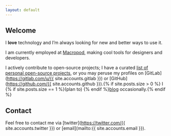 ```yaml
---
layout: default
---
```

## Welcome

I **love** technology and Iʼm always looking for new and better ways to use it.

I am currently employed at [Macropod](https://macropod.com), making cool tools for designers and developers.

I actively contribute to open-source projects; I have a curated [list of personal open-source projects](examples.html), or you may peruse my profiles on [GitLab](https://gitlab.com/u/{{ site.accounts.gitlab }}) or [GitHub](https://github.com/{{ site.accounts.github }}).{% if site.posts.size > 0 %} I {% if site.posts.size == 1 %}(plan to) {% endif %}[blog](/blog) occasionally.{% endif %}

## Contact
Feel free to contact me via [twitter](https://twitter.com/{{ site.accounts.twitter }}) or [email](mailto:{{ site.accounts.email }}).
